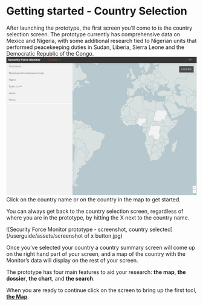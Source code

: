 # Getting started - Country Selection

After launching the prototype, the first screen you’ll come to is the country selection screen. The prototype currently has comprehensive data on Mexico and Nigeria, with some additional research tied to Nigerian units that performed peacekeeping duties in Sudan, Liberia, Sierra Leone and the Democratic Republic of the Congo. ![Security Force Monitor prototype - screenshot of world map](/userguide/assets/coutnryselection.jpg)Click on the country name or on the country in the map to get started.

You can always get back to the country selection screen, regardless of where you are in the prototype, by hitting the X next to the country name.

![Security Force Monitor prototype - screenshot, country selected](/userguide/assets/screenshot of x button.jpg)

Once you’ve selected your country a country summary screen will come up on the right hand part of your screen, and a map of the country with the Monitor’s data will display on the rest of your screen.

The prototype has four main features to aid your research: **the map**, **the dossier**, **the chart**, and **the search**.

When you are ready to continue click on the screen to bring up the first tool, [**the Map**](//userguide/map.md).

